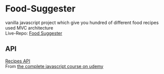 # Food-Suggester
vanilla javascript project which give you hundred of different food recipes </br>
used MVC architecture </br>
Live-Repo: [Food Suggester](https://food-suggester.netlify.app/)
## API
[Recipes API](https://forkify-api.herokuapp.com/) </br>
From [the complete javascript course on udemy](https://www.udemy.com/course/the-complete-javascript-course/) <br />
